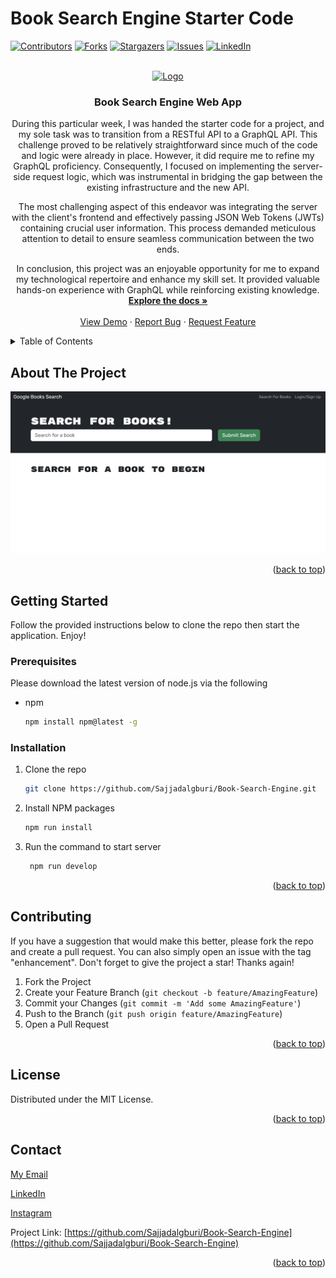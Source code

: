 # Book Search Engine Starter Code

<!-- Improved compatibility of back to top link: See: https://github.com/othneildrew/Best-README-Template/pull/73 -->

<!-- Copyright (c) 2021 Othneil Drew -->

<a name="readme-top"></a>

[![Contributors][contributors-shield]][contributors-url]
[![Forks][forks-shield]][forks-url]
[![Stargazers][stars-shield]][stars-url]
[![Issues][issues-shield]][issues-url]
[![LinkedIn][linkedin-shield]][linkedin-url]

<!-- PROJECT LOGO -->
<br />
<div align="center">
  <a href="https://github.com/Sajjadalgburi/Book-Search-Engine">
    <img src="https://img.freepik.com/premium-vector/book-logo-template-design-education-icon-sign-symbol_752732-614.jpg?w=996" alt="Logo" height="150" width="150">
  </a>

<h3 align="center">Book Search Engine Web App</h3>

  <p align="center">
    During this particular week, I was handed the starter code for a project, and my sole task was to transition from a RESTful API to a GraphQL API. This challenge proved to be relatively straightforward since much of the code and logic were already in place. However, it did require me to refine my GraphQL proficiency. Consequently, I focused on implementing the server-side request logic, which was instrumental in bridging the gap between the existing infrastructure and the new API.

The most challenging aspect of this endeavor was integrating the server with the client's frontend and effectively passing JSON Web Tokens (JWTs) containing crucial user information. This process demanded meticulous attention to detail to ensure seamless communication between the two ends.

In conclusion, this project was an enjoyable opportunity for me to expand my technological repertoire and enhance my skill set. It provided valuable hands-on experience with GraphQL while reinforcing existing knowledge.
<br />
<a href="https://github.com/Sajjadalgburi/Book-Search-Engine"><strong>Explore the docs »</strong></a>
<br />
<br />
<a href="https://github.com/Sajjadalgburi/Book-Search-Engine">View Demo</a>
·
<a href="https://github.com/Sajjadalgburi/Book-Search-Engine/issues/new?labels=bug&template=bug-report---.md">Report Bug</a>
·
<a href="https://github.com/Sajjadalgburi/Book-Search-Engine/issues/new?labels=enhancement&template=feature-request---.md">Request Feature</a>

  </p>
</div>

<!-- TABLE OF CONTENTS -->
<details>
  <summary>Table of Contents</summary>
  <ol>
    <li>
      <a href="#about-the-project">About The Project</a>
      <ul>
        <li><a href="#built-with">Built With</a></li>
      </ul>
    </li>
    <li>
      <a href="#getting-started">Getting Started</a>
      <ul>
        <li><a href="#prerequisites">Prerequisites</a></li>
        <li><a href="#installation">Installation</a></li>
      </ul>
    </li>
    <!-- <li><a href="#usage">Usage</a></li> -->
    <!-- <li><a href="#roadmap">Roadmap</a></li> -->
    <li><a href="#contributing">Contributing</a></li>
    <li><a href="#license">License</a></li>
    <li><a href="#contact">Contact</a></li>
    <!-- <li><a href="#acknowledgments">Acknowledgments</a></li> -->
  </ol>
</details>

<!-- ABOUT THE PROJECT -->

## About The Project

![Website Screen Shot][product-screenshot]

<p align="right">(<a href="#readme-top">back to top</a>)</p>


## Getting Started

Follow the provided instructions below to clone the repo then start the application. Enjoy!

### Prerequisites

Please download the latest version of node.js via the following

- npm
  ```sh
  npm install npm@latest -g
  ```

### Installation

1. Clone the repo
   ```sh
   git clone https://github.com/Sajjadalgburi/Book-Search-Engine.git
   ```
2. Install NPM packages
   ```sh
   npm run install
   ```
3. Run the command to start server
   ```sh
    npm run develop
   ```

<p align="right">(<a href="#readme-top">back to top</a>)</p>

<!-- USAGE EXAMPLES -->
<!--
## Usage

Use this space to show useful examples of how a project can be used. Additional screenshots, code examples and demos work well in this space. You may also link to more resources.

_For more examples, please refer to the [Documentation](https://example.com)_

<p align="right">(<a href="#readme-top">back to top</a>)</p>

ROADMAP -->
<!--
## Roadmap

- [ ] Feature 1
- [ ] Feature 2
- [ ] Feature 3
  - [ ] Nested Feature

See the [open issues](https://github.com/Sajjadalgburi/Book-Search-Engine/issues) for a full list of proposed features (and known issues).

<p align="right">(<a href="#readme-top">back to top</a>)</p>

CONTRIBUTING -->

## Contributing

If you have a suggestion that would make this better, please fork the repo and create a pull request. You can also simply open an issue with the tag "enhancement".
Don't forget to give the project a star! Thanks again!

1. Fork the Project
2. Create your Feature Branch (`git checkout -b feature/AmazingFeature`)
3. Commit your Changes (`git commit -m 'Add some AmazingFeature'`)
4. Push to the Branch (`git push origin feature/AmazingFeature`)
5. Open a Pull Request

<p align="right">(<a href="#readme-top">back to top</a>)</p>

<!-- LICENSE -->

## License

Distributed under the MIT License.

<p align="right">(<a href="#readme-top">back to top</a>)</p>

<!-- CONTACT -->

## Contact

[My Email](dfgsajjad@gmail.com)

[LinkedIn](https://www.linkedin.com/in/Sajjadalgburi/)

[Instagram](https://www.instagram.com/sajjadalgburi/)

Project Link: [https://github.com/Sajjadalgburi/Book-Search-Engine](https://github.com/Sajjadalgburi/Book-Search-Engine)

<p align="right">(<a href="#readme-top">back to top</a>)</p>

<!-- ACKNOWLEDGMENTS -->
<!--
## Acknowledgments

- []()
- []()
- []()

<p align="right">(<a href="#readme-top">back to top</a>)</p> -->

<!-- MARKDOWN LINKS & IMAGES -->
<!-- https://www.markdownguide.org/basic-syntax/#reference-style-links -->

[contributors-shield]: https://img.shields.io/github/contributors/Sajjadalgburi/Book-Search-Engine.svg?style=for-the-badge
[contributors-url]: https://github.com/Sajjadalgburi/Book-Search-Engine/graphs/contributors
[forks-shield]: https://img.shields.io/github/forks/Sajjadalgburi/Book-Search-Engine.svg?style=for-the-badge
[forks-url]: https://github.com/Sajjadalgburi/Book-Search-Engine/network/members
[stars-shield]: https://img.shields.io/github/stars/Sajjadalgburi/Book-Search-Engine.svg?style=for-the-badge
[stars-url]: https://github.com/Sajjadalgburi/Book-Search-Engine/stargazers
[issues-shield]: https://img.shields.io/github/issues/Sajjadalgburi/Book-Search-Engine.svg?style=for-the-badge
[issues-url]: https://img.shields.io/badge/License-MIT-yellow.svg
[license-shield]: https://img.shields.io/github/license/Sajjadalgburi/Book-Search-Engine.svg?style=for-the-badge
[license-url]: https://img.shields.io/badge/License-MIT-yellow.svg
[linkedin-shield]: https://img.shields.io/badge/-LinkedIn-black.svg?style=for-the-badge&logo=linkedin&colorB=555
[linkedin-url]: https://linkedin.com/in/Sajjadalgburi
[product-screenshot]: image/website-demo.png
[Next.js]: https://img.shields.io/badge/next.js-000000?style=for-the-badge&logo=nextdotjs&logoColor=white
[Next-url]: https://nextjs.org/
[React.js]: https://img.shields.io/badge/React-20232A?style=for-the-badge&logo=react&logoColor=61DAFB
[React-url]: https://reactjs.org/
[Vue.js]: https://img.shields.io/badge/Vue.js-35495E?style=for-the-badge&logo=vuedotjs&logoColor=4FC08D
[Vue-url]: https://vuejs.org/
[Angular.io]: https://img.shields.io/badge/Angular-DD0031?style=for-the-badge&logo=angular&logoColor=white
[Angular-url]: https://angular.io/
[Svelte.dev]: https://img.shields.io/badge/Svelte-4A4A55?style=for-the-badge&logo=svelte&logoColor=FF3E00
[Svelte-url]: https://svelte.dev/
[Laravel.com]: https://img.shields.io/badge/Laravel-FF2D20?style=for-the-badge&logo=laravel&logoColor=white
[Laravel-url]: https://laravel.com
[Bootstrap.com]: https://img.shields.io/badge/Bootstrap-563D7C?style=for-the-badge&logo=bootstrap&logoColor=white
[Bootstrap-url]: https://getbootstrap.com
[JQuery.com]: https://img.shields.io/badge/jQuery-0769AD?style=for-the-badge&logo=jquery&logoColor=white
[JQuery-url]: https://jquery.com

